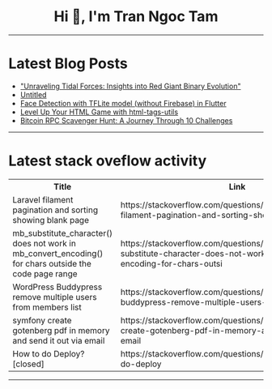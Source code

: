 <h1 align="center">Hi 👋, I'm Tran Ngoc Tam</h1>

---

# Latest Blog Posts 
<!-- BLOG-POST-LIST:START -->
- [&quot;Unraveling Tidal Forces: Insights into Red Giant Binary Evolution&quot;](https://dev.to/gilles_hamelink_ea9ff7d93/unraveling-tidal-forces-insights-into-red-giant-binary-evolution-13a0)
- [Untitled](https://dev.to/atsada_samsee_a760ab89907/untitled-54p1)
- [Face Detection with TFLite model &lpar;without Firebase&rpar; in Flutter](https://dev.to/fosteranese/face-detection-with-tflite-model-without-firebase-in-flutter-239a)
- [Level Up Your HTML Game with html-tags-utils](https://dev.to/niero/level-up-your-html-game-with-html-tags-utils-cbj)
- [Bitcoin RPC Scavenger Hunt: A Journey Through 10 Challenges](https://dev.to/lymah/bitcoin-rpc-scavenger-hunt-a-journey-through-10-challenges-2ph8)
<!-- BLOG-POST-LIST:END -->

---

# Latest stack oveflow activity
<table>
  <tr><th>Title</th><th>Link</th></tr>
  <!-- STACKOVERFLOW:START --><tr><td>Laravel filament pagination and sorting showing blank page</td><td>https://stackoverflow.com/questions/79385747/laravel-filament-pagination-and-sorting-showing-blank-page</td></tr><tr><td>mb_substitute_character&lpar;&rpar; does not work in mb_convert_encoding&lpar;&rpar; for chars outside the code page range</td><td>https://stackoverflow.com/questions/79385658/mb-substitute-character-does-not-work-in-mb-convert-encoding-for-chars-outsi</td></tr><tr><td>WordPress Buddypress remove multiple users from members list</td><td>https://stackoverflow.com/questions/79385591/wordpress-buddypress-remove-multiple-users-from-members-list</td></tr><tr><td>symfony create gotenberg pdf in memory and send it out via email</td><td>https://stackoverflow.com/questions/79385502/symfony-create-gotenberg-pdf-in-memory-and-send-it-out-via-email</td></tr><tr><td>How to do Deploy? [closed]</td><td>https://stackoverflow.com/questions/79385472/how-to-do-deploy</td></tr><!-- STACKOVERFLOW:END -->
</table>

---


